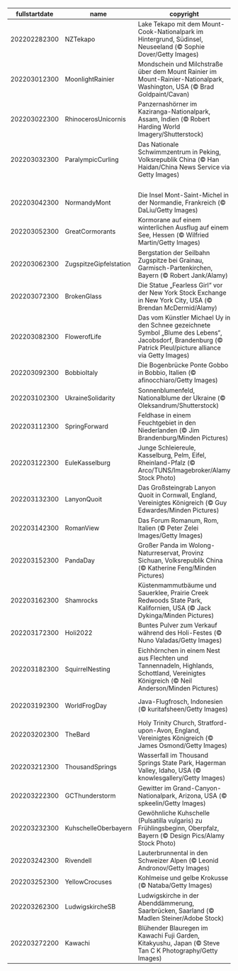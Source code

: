 |fullstartdate|name|copyright|title|image|
|--|--|--|--|--|
202202282300|NZTekapo|Lake Tekapo mit dem Mount-Cook-Nationalpark im Hintergrund, Südinsel, Neuseeland (© Sophie Dover/Getty Images)|Blaues Wunder|![](/de-DE/2022/03/202202282300NZTekapo.jpg)|
202203012300|MoonlightRainier|Mondschein und Milchstraße über dem Mount Rainier im Mount-Rainier-Nationalpark, Washington, USA (© Brad Goldpaint/Cavan)|Gegründet vor 123 Jahren|![](/de-DE/2022/03/202203012300MoonlightRainier.jpg)|
202203022300|RhinocerosUnicornis|Panzernashörner im Kaziranga-Nationalpark, Assam, Indien (© Robert Harding World Imagery/Shutterstock)|Wir feiern den Tag des Artenschutzes|![](/de-DE/2022/03/202203022300RhinocerosUnicornis.jpg)|
202203032300|ParalympicCurling|Das Nationale Schwimmzentrum in Peking, Volksrepublik China (© Han Haidan/China News Service via Getty Images)|Pekings „Eiswürfel“|![](/de-DE/2022/03/202203032300ParalympicCurling.jpg)|
||||![](/de-DE/2022/03/.jpg)|
202203042300|NormandyMont|Die Insel Mont-Saint-Michel in der Normandie, Frankreich (© DaLiu/Getty Images)|Insel zwischen Ebbe und Flut|![](/de-DE/2022/03/202203042300NormandyMont.jpg)|
202203052300|GreatCormorants|Kormorane auf einem winterlichen Ausflug auf einem See, Hessen (© Wilfried Martin/Getty Images)|Winterausflug auf dem See|![](/de-DE/2022/03/202203052300GreatCormorants.jpg)|
202203062300|ZugspitzeGipfelstation|Bergstation der Seilbahn Zugspitze bei Grainau, Garmisch-Partenkirchen, Bayern (© Robert Jank/Alamy)|Auf dem höchsten Berg Deutschlands|![](/de-DE/2022/03/202203062300ZugspitzeGipfelstation.jpg)|
202203072300|BrokenGlass|Die Statue „Fearless Girl“ vor der New York Stock Exchange in New York City, USA (© Brendan McDermid/Alamy)|Wächterin über die Finanzwelt|![](/de-DE/2022/03/202203072300BrokenGlass.jpg)|
202203082300|FlowerofLife|Das vom Künstler Michael Uy in den Schnee gezeichnete Symbol „Blume des Lebens“, Jacobsdorf, Brandenburg (© Patrick Pleul/picture alliance via Getty Images)|Eine Blume, die im Winter blüht|![](/de-DE/2022/03/202203082300FlowerofLife.jpg)|
202203092300|BobbioItaly|Die Bogenbrücke Ponte Gobbo in Bobbio, Italien (© afinocchiaro/Getty Images)|Am linken Ufer des Flusses Trebbia liegt ...|![](/de-DE/2022/03/202203092300BobbioItaly.jpg)|
202203102300|UkraineSolidarity|Sonnenblumenfeld, Nationalblume der Ukraine (© Oleksandrum/Shutterstock)|Wir stehen an der Seite der Ukraine|![](/de-DE/2022/03/202203102300UkraineSolidarity.jpg)|
202203112300|SpringForward|Feldhase in einem Feuchtgebiet in den Niederlanden (© Jim Brandenburg/Minden Pictures)|Hallo, „Meister Lampe“!|![](/de-DE/2022/03/202203112300SpringForward.jpg)|
202203122300|EuleKasselburg|Junge Schleiereule, Kasselburg, Pelm, Eifel, Rheinland-Pfalz (© Arco/TUNS/Imagebroker/Alamy Stock Photo)|Warten auf den ersten Flug|![](/de-DE/2022/03/202203122300EuleKasselburg.jpg)|
202203132300|LanyonQuoit|Das Großsteingrab Lanyon Quoit in Cornwall, England, Vereinigtes Königreich (© Guy Edwardes/Minden Pictures)|Welche Zahl wird heute gefeiert?|![](/de-DE/2022/03/202203132300LanyonQuoit.jpg)|
202203142300|RomanView|Das Forum Romanum, Rom, Italien (© Peter Zelei Images/Getty Images)|Auf dem Weg zum Forum geschah etwas Seltsames|![](/de-DE/2022/03/202203142300RomanView.jpg)|
202203152300|PandaDay|Großer Panda im Wolong-Naturreservat, Provinz Sichuan, Volksrepublik China (© Katherine Feng/Minden Pictures)|„Mein Lieblingsbaum!“|![](/de-DE/2022/03/202203152300PandaDay.jpg)|
202203162300|Shamrocks|Küstenmammutbäume und Sauerklee, Prairie Creek Redwoods State Park, Kalifornien, USA (© Jack Dykinga/Minden Pictures)|Ist ein Vierblättriges dabei?|![](/de-DE/2022/03/202203162300Shamrocks.jpg)|
202203172300|Holi2022|Buntes Pulver zum Verkauf während des Holi-Festes (© Nuno Valadas/Getty Images)|Ein Feiertag so bunt wie die Jahreszeit|![](/de-DE/2022/03/202203172300Holi2022.jpg)|
202203182300|SquirrelNesting|Eichhörnchen in einem Nest aus Flechten und Tannennadeln, Highlands, Schottland, Vereinigtes Königreich (© Neil Anderson/Minden Pictures)|Pssssst! Bitte nicht stören!|![](/de-DE/2022/03/202203182300SquirrelNesting.jpg)|
202203192300|WorldFrogDay|Java-Flugfrosch, Indonesien (© kuritafsheen/Getty Images)|Was ist der Grund für die gute Laune?|![](/de-DE/2022/03/202203192300WorldFrogDay.jpg)|
202203202300|TheBard|Holy Trinity Church, Stratford-upon-Avon, England, Vereinigtes Königreich (© James Osmond/Getty Images)|Ruhestätte eines Barden|![](/de-DE/2022/03/202203202300TheBard.jpg)|
202203212300|ThousandSprings|Wasserfall im Thousand Springs State Park, Hagerman Valley, Idaho, USA (© knowlesgallery/Getty Images)|Die kostbarste Ressource der Erde?|![](/de-DE/2022/03/202203212300ThousandSprings.jpg)|
202203222300|GCThunderstorm|Gewitter im Grand-Canyon-Nationalpark, Arizona, USA (© spkeelin/Getty Images)|Die Bedeutung der Wettervorhersage|![](/de-DE/2022/03/202203222300GCThunderstorm.jpg)|
202203232300|KuhschelleOberbayern|Gewöhnliche Kuhschelle (Pulsatilla vulgaris) zu Frühlingsbeginn, Oberpfalz, Bayern (© Design Pics/Alamy Stock Photo)|Frühlingserwachen in der Oberpfalz|![](/de-DE/2022/03/202203232300KuhschelleOberbayern.jpg)|
202203242300|Rivendell|Lauterbrunnental in den Schweizer Alpen (© Leonid Andronov/Getty Images)|Tolkiens Inspiration für Bruchtal|![](/de-DE/2022/03/202203242300Rivendell.jpg)|
202203252300|YellowCrocuses|Kohlmeise und gelbe Krokusse (© Nataba/Getty Images)|Der Frühling erwacht|![](/de-DE/2022/03/202203252300YellowCrocuses.jpg)|
202203262300|LudwigskircheSB|Ludwigskirche in der Abenddämmerung, Saarbrücken, Saarland (© Madlen Steiner/Adobe Stock)|Wahrzeichen einer Landeshauptstadt|![](/de-DE/2022/03/202203262300LudwigskircheSB.jpg)|
202203272200|Kawachi|Blühender Blauregen im Kawachi Fuji Garden, Kitakyushu, Japan (© Steve Tan C K Photography/Getty Images)|Japans lila Paradies|![](/de-DE/2022/03/202203272200Kawachi.jpg)|
